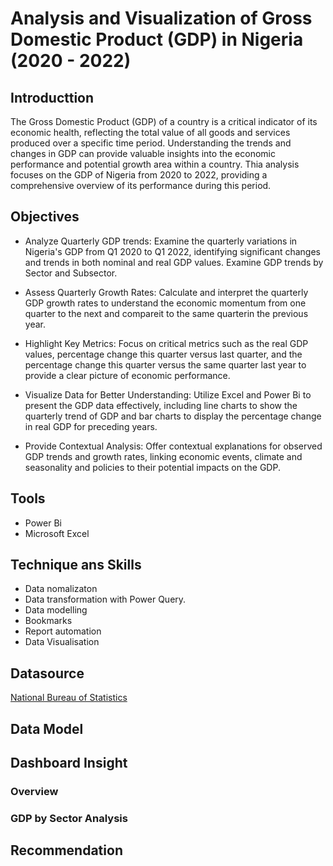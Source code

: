 # Analysis and Visualization of Gross Domestic Product (GDP) in Nigeria (2020 - 2022)

## Introducttion 
The  Gross Domestic Product (GDP) of a country is a critical indicator of its economic health, reflecting the total value of all goods and services produced over a specific time period. Understanding the trends and changes in GDP can provide valuable insights into the economic performance and potential growth area within a country. Thia analysis focuses on the GDP of Nigeria from 2020 to 2022, providing a comprehensive overview of its performance during this period.

## Objectives
- Analyze Quarterly GDP trends: Examine the quarterly variations in Nigeria's GDP from Q1 2020 to Q1 2022, identifying significant changes and trends in both nominal and real GDP values. Examine GDP trends by Sector and Subsector.

- Assess Quarterly Growth Rates: Calculate and interpret the quarterly GDP growth rates to understand the economic momentum from one quarter to the next and compareit to the same quarterin the previous year.

- Highlight Key Metrics: Focus on critical metrics such as the real GDP values, percentage change this quarter versus last quarter, and the percentage change this quarter versus the same quarter last year to provide a clear picture of economic performance.

- Visualize Data for Better Understanding: Utilize Excel and Power Bi to present the GDP data effectively, including line charts to show the quarterly trend of GDP and bar charts to display the percentage change in real GDP for preceding years.

- Provide Contextual Analysis: Offer contextual explanations for observed GDP trends and growth rates, linking economic events, climate and seasonality and policies to their potential impacts on the GDP.

## Tools
- Power Bi
- Microsoft Excel

## Technique ans Skills
- Data nomalizaton
- Data transformation with   Power Query.
- Data modelling
- Bookmarks
- Report automation
- Data Visualisation
  
## Datasource 
<a href = "https://nigerianstat.gov.ng/elibrary/read/1241175"> National Bureau of Statistics <a/>

## Data Model

## Dashboard Insight
### Overview
### GDP by Sector Analysis

## Recommendation



